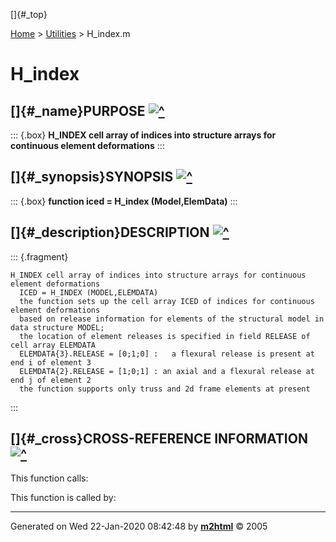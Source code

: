 []{#_top}

<div>

[Home](../FEDEASLab.html) \> [Utilities](FEDEASLab.html) \> H_index.m

</div>

# H_index

## []{#_name}PURPOSE [![\^](../up.png)](#_top)

::: {.box}
**H_INDEX cell array of indices into structure arrays for continuous
element deformations**
:::

## []{#_synopsis}SYNOPSIS [![\^](../up.png)](#_top)

::: {.box}
**function iced = H_index (Model,ElemData)**
:::

## []{#_description}DESCRIPTION [![\^](../up.png)](#_top)

::: {.fragment}
``` {.comment}
H_INDEX cell array of indices into structure arrays for continuous element deformations
  ICED = H_INDEX (MODEL,ELEMDATA)
  the function sets up the cell array ICED of indices for continuous element deformations
  based on release information for elements of the structural model in data structure MODEL;
  the location of element releases is specified in field RELEASE of cell array ELEMDATA
  ELEMDATA{3}.RELEASE = [0;1;0] :   a flexural release is present at end i of element 3
  ELEMDATA{2}.RELEASE = [1;0;1] : an axial and a flexural release at end j of element 2
  the function supports only truss and 2d frame elements at present
```
:::

## []{#_cross}CROSS-REFERENCE INFORMATION [![\^](../up.png)](#_top)

This function calls:

This function is called by:

------------------------------------------------------------------------

Generated on Wed 22-Jan-2020 08:42:48 by
**[m2html](http://www.artefact.tk/software/matlab/m2html/ "Matlab Documentation in HTML")**
© 2005
